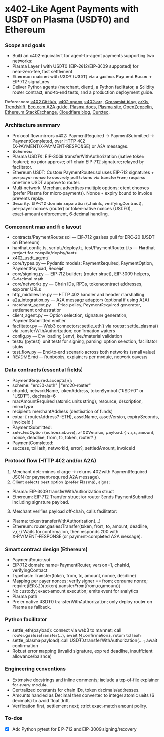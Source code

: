 <!-- fd2c1621-e599-48b9-94e8-b6688c076c5f 51eae0ff-db50-4d8a-a0f9-a87c6c92fb1a -->
# x402‑Like Agent Payments with USD₮ on Plasma (USD₮0) and Ethereum

### Scope and goals

- Build an x402-equivalent for agent-to-agent payments supporting two networks:
- Plasma Layer 1 with USD₮0 (EIP‑2612/EIP‑3009 supported) for near‑zero‑fee, fast settlement
- Ethereum mainnet with USD₮ (USDT) via a gasless Payment Router + EIP‑712 signatures
- Deliver Python agents (merchant, client), a Python facilitator, a Solidity router contract, end‑to‑end tests, and a production deployment guide.

References: [x402 GitHub](https://github.com/coinbase/x402), [x402 specs](https://github.com/coinbase/x402/tree/main/specs), [x402.org](https://x402.org), [Crossmint blog](https://blog.crossmint.com), [arXiv](https://arxiv.org), [Trendshift](https://trendshift.io), [Eco.com A2A guide](https://eco.com), [Plasma docs](https://docs.plasma.to), [Plasma site](https://plasma.to), [OpenZeppelin](https://openzeppelin.com), [Ethereum StackExchange](https://ethereum.stackexchange.com), [Cloudflare blog](https://blog.cloudflare.com), [Curotec](https://curotec.com).

### Architecture summary

- Protocol flow mirrors x402: PaymentRequired → PaymentSubmitted → PaymentCompleted, over HTTP 402 (X‑PAYMENT/X‑PAYMENT‑RESPONSE) or A2A messages.
- Schemes:
- Plasma USD₮0: EIP‑3009 transferWithAuthorization (native token feature); no prior approve; off‑chain EIP‑712 signature; relayed by facilitator.
- Ethereum USDT: Custom PaymentRouter.sol uses EIP‑712 signatures + per‑payer nonce to securely pull tokens via transferFrom; requires one‑time USDT approve to router.
- Multi‑network: Merchant advertises multiple options; client chooses (prefer Plasma for micro‑payments). Nonce + expiry bound to invoice prevents replay.
- Security: EIP‑712 domain separation (chainId, verifyingContract), per‑payer nonces (router) or token‑native nonces (USD₮0), exact‑amount enforcement, 6‑decimal handling.

### Component map and file layout

- contracts/PaymentRouter.sol — EIP‑712 gasless pull for ERC‑20 (USDT on Ethereum)
- hardhat.config.ts, scripts/deploy.ts, test/PaymentRouter.t.ts — Hardhat project for compile/deploy/tests
- x402_usdt_agent/
- core/types.py — Pydantic models: PaymentRequired, PaymentOption, PaymentPayload, Receipt
- core/signing.py — EIP‑712 builders (router struct), EIP‑3009 helpers, 6‑decimal math
- core/networks.py — Chain IDs, RPCs, token/contract addresses, explorer URLs
- http_middleware.py — HTTP 402 handler and header marshalling
- a2a_integration.py — A2A message adaptors (optional if using A2A)
- merchant_agent.py — Price policy, PaymentRequired generator, settlement orchestration
- client_agent.py — Option selection, signature generation, PaymentSubmitted emitter
- facilitator.py — Web3 connectors; settle_eth() via router; settle_plasma() via transferWithAuthorization; confirmation waiters
- config.py — Env loading (.env), key/material validation
- tests/ (pytest): unit tests for signing, parsing, option selection, facilitator stubs
- test_flow.py — End‑to‑end scenario across both networks (small value)
- README.md — Runbooks, explainers per module, network caveats

### Data contracts (essential fields)

- PaymentRequired.accepts[n]:
- scheme: "erc20-auth" | "erc20-router"
- chainId, networkName, tokenAddress, tokenSymbol ("USD₮0" or "USD₮"), decimals=6
- maxAmountRequired (atomic units string), resource, description, mimeType
- recipient: merchantAddress (destination of funds)
- extra: { routerAddress? (ETH), assetName, assetVersion, expirySeconds, invoiceId }
- PaymentSubmitted:
- selectedOption (echoes above), x402Version, payload: { v,r,s, amount, nonce, deadline, from, to, token, router? }
- PaymentCompleted:
- success, txHash, networkId, error?, settledAmount, invoiceId

### Protocol flow (HTTP 402 and/or A2A)

1) Merchant determines charge → returns 402 with PaymentRequired JSON (or payment‑required A2A message).
2) Client selects best option (prefer Plasma), signs:

- Plasma: EIP‑3009 transferWithAuthorization struct
- Ethereum: EIP‑712 Transfer struct for router
Sends PaymentSubmitted including signature payload.
3) Merchant verifies payload off‑chain, calls facilitator:
- Plasma: token.transferWithAuthorization(...)
- Ethereum: router.gaslessTransfer(token, from, to, amount, deadline, v,r,s)
Waits for confirmation, then responds 200 with X‑PAYMENT‑RESPONSE (or payment‑completed A2A message).

### Smart contract design (Ethereum)

- PaymentRouter.sol
- EIP‑712 domain: name=PaymentRouter, version=1, chainId, verifyingContract
- Typehash: Transfer(token, from, to, amount, nonce, deadline)
- Mapping per payer nonces; verify signer == from; consume nonce; require(IERC20(token).transferFrom(from,to,amount))
- No custody; exact‑amount execution; emits event for analytics
- Plasma path
- Prefer native USD₮0 transferWithAuthorization; only deploy router on Plasma as fallback.

### Python facilitator

- settle_eth(payload): connect via web3 to mainnet; call router.gaslessTransfer(...); await N confirmations; return txHash
- settle_plasma(payload): call USD₮0.transferWithAuthorization(...); await confirmation
- Robust error mapping (invalid signature, expired deadline, insufficient allowance/balance)

### Engineering conventions

- Extensive docstrings and inline comments; include a top‑of‑file explainer for every module.
- Centralized constants for chain IDs, token decimals/addresses.
- Amounts handled as Decimal then converted to integer atomic units (6 decimals) to avoid float drift.
- Verification first, settlement next; strict exact‑match amount policy.

### To-dos

- [x] Add Python pytest for EIP-712 and EIP-3009 signing/recovery